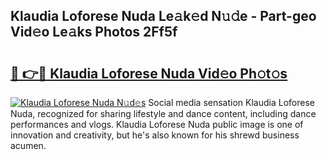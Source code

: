 ## Klaudia Loforese Nuda Le𝚊k𝚎d N𝚞𝚍e - Part-geo Vid𝚎o Le𝚊ks Photos 2Ff5f

# <h2><a href="http://fbfex1.evod.top/?m=Klaudia+Loforese+Nuda">🔗 👉🔴 Klaudia Loforese Nuda Vid𝚎o Ph𝚘t𝚘s</a></h2>

[![Klaudia Loforese Nuda N𝚞d𝚎s](https://i.imgur.com/8V9OHl7.gif)](http://fbfex1.evod.top/?m=Klaudia+Loforese+Nuda)
Social media sensation Klaudia Loforese Nuda, recognized for sharing lifestyle and dance content, including dance performances and vlogs. Klaudia Loforese Nuda public image is one of innovation and creativity, but he's also known for his shrewd business acumen. 
